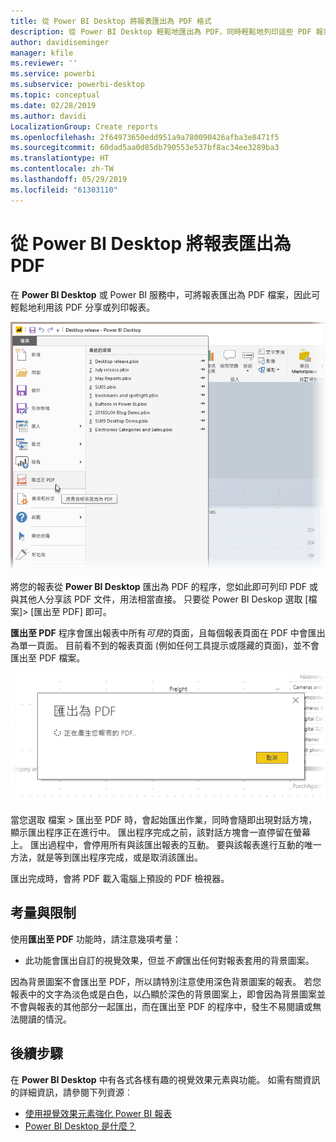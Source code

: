 ```yaml
---
title: 從 Power BI Desktop 將報表匯出為 PDF 格式
description: 從 Power BI Desktop 輕鬆地匯出為 PDF，同時輕鬆地列印這些 PDF 報表
author: davidiseminger
manager: kfile
ms.reviewer: ''
ms.service: powerbi
ms.subservice: powerbi-desktop
ms.topic: conceptual
ms.date: 02/28/2019
ms.author: davidi
LocalizationGroup: Create reports
ms.openlocfilehash: 2f64973650edd951a9a780090426afba3e8471f5
ms.sourcegitcommit: 60dad5aa0d85db790553e537bf8ac34ee3289ba3
ms.translationtype: HT
ms.contentlocale: zh-TW
ms.lasthandoff: 05/29/2019
ms.locfileid: "61303110"
---
```

# <a name="export-reports-to-pdf-from-power-bi-desktop"></a>從 Power BI Desktop 將報表匯出為 PDF
在 **Power BI Desktop** 或 Power BI 服務中，可將報表匯出為 PDF 檔案，因此可輕鬆地利用該 PDF 分享或列印報表。

![匯出為 PDF](media/desktop-export-to-pdf/export-to-pdf_01.png)

將您的報表從 **Power BI Desktop** 匯出為 PDF 的程序，您如此即可列印 PDF 或與其他人分享該 PDF 文件，用法相當直接。 只要從 Power BI Deskop 選取 [檔案]> [匯出至 PDF]  即可。

**匯出至 PDF** 程序會匯出報表中所有*可見*的頁面，且每個報表頁面在 PDF 中會匯出為單一頁面。 目前看不到的報表頁面 (例如任何工具提示或隱藏的頁面)，並不會匯出至 PDF 檔案。 

![匯出至 PDF 正在處理中](media/desktop-export-to-pdf/export-to-pdf_02.png)

當您選取 檔案 > 匯出至 PDF  時，會起始匯出作業，同時會隨即出現對話方塊，顯示匯出程序正在進行中。 匯出程序完成之前，該對話方塊會一直停留在螢幕上。 匯出過程中，會停用所有與該匯出報表的互動。 要與該報表進行互動的唯一方法，就是等到匯出程序完成，或是取消該匯出。 

匯出完成時，會將 PDF 載入電腦上預設的 PDF 檢視器。 

## <a name="considerations-and-limitations"></a>考量與限制
使用**匯出至 PDF** 功能時，請注意幾項考量：

* 此功能會匯出自訂的視覺效果，但並*不會*匯出任何對報表套用的背景圖案。

因為背景圖案不會匯出至 PDF，所以請特別注意使用深色背景圖案的報表。 若您報表中的文字為淡色或是白色，以凸顯於深色的背景圖案上，即會因為背景圖案並不會與報表的其他部分一起匯出，而在匯出至 PDF 的程序中，發生不易閱讀或無法閱讀的情況。 



## <a name="next-steps"></a>後續步驟
在 **Power BI Desktop** 中有各式各樣有趣的視覺效果元素與功能。 如需有關資訊的詳細資訊，請參閱下列資源︰

* [使用視覺效果元素強化 Power BI 報表](desktop-visual-elements-for-reports.md)
* [Power BI Desktop 是什麼？](desktop-what-is-desktop.md)


